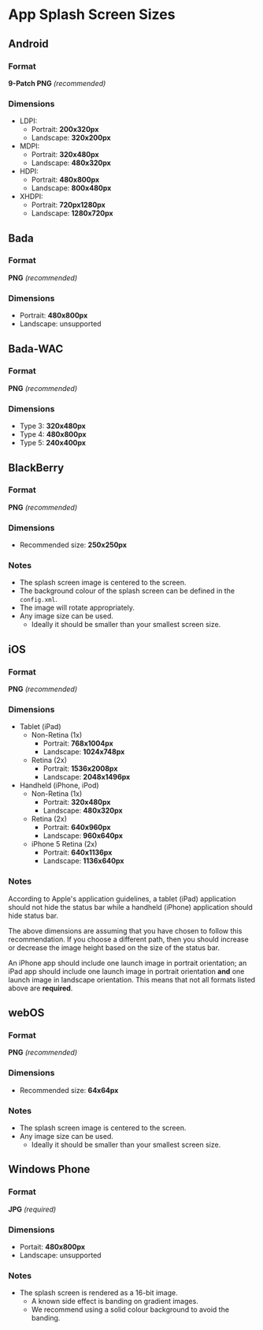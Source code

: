 # App Splash Screen Sizes

## Android

### Format

**9-Patch PNG** _(recommended)_

### Dimensions

- LDPI:
  - Portrait: **200x320px**
  - Landscape: **320x200px**
- MDPI:
  - Portrait: **320x480px**
  - Landscape: **480x320px**
- HDPI:
  - Portrait: **480x800px**
  - Landscape: **800x480px**
- XHDPI:
  - Portrait: **720px1280px**
  - Landscape: **1280x720px**

## Bada

### Format

**PNG** _(recommended)_

### Dimensions

- Portrait: **480x800px**
- Landscape: unsupported

## Bada-WAC

### Format

**PNG** _(recommended)_

### Dimensions

- Type 3: **320x480px**
- Type 4: **480x800px**
- Type 5: **240x400px**

## BlackBerry

### Format

**PNG** _(recommended)_

### Dimensions

- Recommended size: **250x250px**

### Notes

- The splash screen image is centered to the screen.
- The background colour of the splash screen can be defined in the `config.xml`.
- The image will rotate appropriately.
- Any image size can be used.
  - Ideally it should be smaller than your smallest screen size.

## iOS

### Format

**PNG** _(recommended)_

### Dimensions

- Tablet (iPad)
  - Non-Retina (1x)
    - Portrait: **768x1004px**
    - Landscape: **1024x748px**
  - Retina (2x)
    - Portrait: **1536x2008px**
    - Landscape: **2048x1496px**
- Handheld (iPhone, iPod)
  - Non-Retina (1x)
    - Portrait: **320x480px**
    - Landscape: **480x320px**
  - Retina (2x)
    - Portrait: **640x960px**
    - Landscape: **960x640px**
  - iPhone 5 Retina (2x)
    - Portrait: **640x1136px**
    - Landscape: **1136x640px**

### Notes

According to Apple's application guidelines, a tablet (iPad) application should not hide the status bar while a handheld (iPhone) application should hide status bar.

The above dimensions are assuming that you have chosen to follow this recommendation. If you choose a different path, then you should increase or decrease the image height based on the size of the status bar.

An iPhone app should include one launch image in portrait orientation; an iPad app should include one launch image in portrait orientation **and** one launch image in landscape orientation. This means that not all formats listed above are **required**.

## webOS

### Format

**PNG** _(recommended)_

### Dimensions

- Recommended size: **64x64px**

### Notes

- The splash screen image is centered to the screen.
- Any image size can be used.
  - Ideally it should be smaller than your smallest screen size.

## Windows Phone

### Format

**JPG** _(required)_

### Dimensions

- Portait: **480x800px**
- Landscape: unsupported

### Notes

- The splash screen is rendered as a 16-bit image.
  - A known side effect is banding on gradient images.
  - We recommend using a solid colour background to avoid the banding.